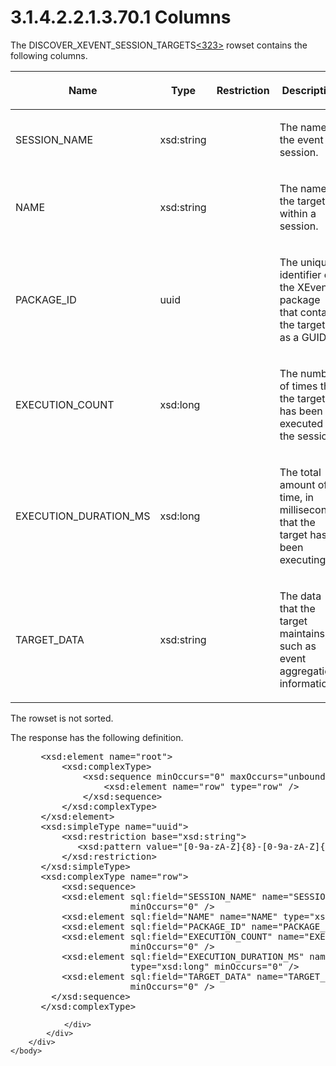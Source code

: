 <html dir="LTR" xmlns:mshelp="http://msdn.microsoft.com/mshelp" xmlns:ddue="http://ddue.schemas.microsoft.com/authoring/2003/5" xmlns:xlink="http://www.w3.org/1999/xlink" xmlns:tool="http://www.microsoft.com/tooltip">
    <head>
        <meta http-equiv="Content-Type" content="text/html; CHARSET=utf-8"></meta>
        <meta name="save" content="history"></meta>
        <title>3.1.4.2.2.1.3.70.1 Columns</title>
        <xml>
            <mshelp:toctitle title="3.1.4.2.2.1.3.70.1 Columns"></mshelp:toctitle>
            <mshelp:rltitle title="[MS-SSAS]: Columns"></mshelp:rltitle>
            <mshelp:keyword index="A" term="7b3c0cf6-5df2-412c-833a-c1dd8a1d251e"></mshelp:keyword>
            <mshelp:attr name="DCSext.ContentType" value="open specification"></mshelp:attr>
            <mshelp:attr name="AssetID" value="7b3c0cf6-5df2-412c-833a-c1dd8a1d251e"></mshelp:attr>
            <mshelp:attr name="TopicType" value="kbRef"></mshelp:attr>
            <mshelp:attr name="DCSext.Title" value="[MS-SSAS]: Columns" />
        </xml>
    </head>
    <body>
        <div id="header">
            <h1 class="heading">3.1.4.2.2.1.3.70.1 Columns</h1>
        </div>
        <div id="mainSection">
            <div id="mainBody">
                <div id="allHistory" class="saveHistory"></div>
                <div id="sectionSection0" class="section" name="collapseableSection">
                    

<p>The DISCOVER_XEVENT_SESSION_TARGETS<a id="Appendix_A_Target_323"></a><a href="b9ac4859-2662-44ca-b131-9addd8b953dc.md#Appendix_A_323" aria-label="Product behavior note 323">&lt;323&gt;</a> rowset contains the following
columns.</p>

<table>
 <thead>
  <tr>
   <th>
   <p>Name</p>
   </th>
   <th>
   <p>Type</p>
   </th>
   <th>
   <p>Restriction</p>
   </th>
   <th>
   <p>Description</p>
   </th>
  </tr>
 </thead>
 <tr>
  <td>
  <p>SESSION_NAME</p>
  </td>
  <td>
  <p>xsd:string</p>
  </td>
  <td>
  <p> </p>
  </td>
  <td>
  <p>The name of the event session.</p>
  </td>
 </tr>
 <tr>
  <td>
  <p>NAME</p>
  </td>
  <td>
  <p>xsd:string</p>
  </td>
  <td>
  <p> </p>
  </td>
  <td>
  <p>The name of the target within a session.</p>
  </td>
 </tr>
 <tr>
  <td>
  <p>PACKAGE_ID</p>
  </td>
  <td>
  <p>uuid</p>
  </td>
  <td>
  <p> </p>
  </td>
  <td>
  <p>The unique identifier of the XEvent package that
  contains the target, as a GUID.</p>
  </td>
 </tr>
 <tr>
  <td>
  <p>EXECUTION_COUNT</p>
  </td>
  <td>
  <p>xsd:long</p>
  </td>
  <td>
  <p> </p>
  </td>
  <td>
  <p>The number of times that the target has been executed
  for the session.</p>
  </td>
 </tr>
 <tr>
  <td>
  <p>EXECUTION_DURATION_MS</p>
  </td>
  <td>
  <p>xsd:long</p>
  </td>
  <td>
  <p> </p>
  </td>
  <td>
  <p>The total amount of time, in milliseconds, that the
  target has been executing.</p>
  </td>
 </tr>
 <tr>
  <td>
  <p>TARGET_DATA</p>
  </td>
  <td>
  <p>xsd:string</p>
  </td>
  <td>
  <p> </p>
  </td>
  <td>
  <p>The data that the target maintains, such as event
  aggregation information.</p>
  </td>
 </tr>
</table>

<p>The rowset is not sorted.</p>

<p>The response has the following definition.</p>

<dl>
<dd>
<div><pre> &lt;xsd:element name=&quot;root&quot;&gt;
     &lt;xsd:complexType&gt;
         &lt;xsd:sequence minOccurs=&quot;0&quot; maxOccurs=&quot;unbounded&quot;&gt;
             &lt;xsd:element name=&quot;row&quot; type=&quot;row&quot; /&gt;
         &lt;/xsd:sequence&gt;
     &lt;/xsd:complexType&gt;
 &lt;/xsd:element&gt;
 &lt;xsd:simpleType name=&quot;uuid&quot;&gt;
     &lt;xsd:restriction base=&quot;xsd:string&quot;&gt;
        &lt;xsd:pattern value=&quot;[0-9a-zA-Z]{8}-[0-9a-zA-Z]{4}-[0-9a-zA-Z]{4}-[0-9a-zA-Z]{4}-[0-9a-zA-Z]{12}&quot; /&gt;
     &lt;/xsd:restriction&gt;
 &lt;/xsd:simpleType&gt;
 &lt;xsd:complexType name=&quot;row&quot;&gt;
     &lt;xsd:sequence&gt;
     &lt;xsd:element sql:field=&quot;SESSION_NAME&quot; name=&quot;SESSION_NAME&quot; type=&quot;xsd:string&quot; 
                  minOccurs=&quot;0&quot; /&gt;
     &lt;xsd:element sql:field=&quot;NAME&quot; name=&quot;NAME&quot; type=&quot;xsd:string&quot; minOccurs=&quot;0&quot; /&gt;
     &lt;xsd:element sql:field=&quot;PACKAGE_ID&quot; name=&quot;PACKAGE_ID&quot; type=&quot;uuid &quot; minOccurs=&quot;0&quot; /&gt;
     &lt;xsd:element sql:field=&quot;EXECUTION_COUNT&quot; name=&quot;EXECUTION_COUNT&quot; type=&quot;xsd:long&quot; 
                  minOccurs=&quot;0&quot; /&gt;
     &lt;xsd:element sql:field=&quot;EXECUTION_DURATION_MS&quot; name=&quot;EXECUTION_DURATION_MS&quot; 
                  type=&quot;xsd:long&quot; minOccurs=&quot;0&quot; /&gt;
     &lt;xsd:element sql:field=&quot;TARGET_DATA&quot; name=&quot;TARGET_DATA&quot; type=&quot;xsd:string&quot; 
                  minOccurs=&quot;0&quot; /&gt;
   &lt;/xsd:sequence&gt;
 &lt;/xsd:complexType&gt;
</pre></div>
</dd></dl>


                </div>
            </div>
        </div>
    </body>
</html>